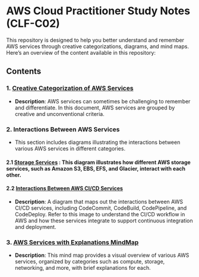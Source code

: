 # AWS Cloud Practitioner Study Notes (CLF-C02)

This repository is designed to help you better understand and remember AWS services through creative categorizations, diagrams, and mind maps. Here’s an overview of the content available in this repository:

## Contents

### 1. [Creative Categorization of AWS Services](Creative%20AWS%20Services%20Categorization.md)
   - **Description**: AWS services can sometimes be challenging to remember and differentiate. In this document, AWS services are grouped by creative and unconventional criteria.

### 2. **Interactions Between AWS Services**
   - This section includes diagrams illustrating the interactions between various AWS services in different categories.

   #### 2.1 [Storage Services](Interactions%20Between%20AWS%20Storage%20Services.png) : This diagram illustrates how different AWS storage services, such as Amazon S3, EBS, EFS, and Glacier, interact with each other.

   #### 2.2 [Interactions Between AWS CI/CD Services](Interactions%20Between%20AWS%20CI_CD%20Services.png)
   - **Description**: A diagram that maps out the interactions between AWS CI/CD services, including CodeCommit, CodeBuild, CodePipeline, and CodeDeploy. Refer to this image to understand the CI/CD workflow in AWS and how these services integrate to support continuous integration and deployment.

### 3. [AWS Services with Explanations MindMap](AWS%20Services%20with%20Explanations%20MindMap.png)
   - **Description**: This mind map provides a visual overview of various AWS services, organized by categories such as compute, storage, networking, and more, with brief explanations for each.
